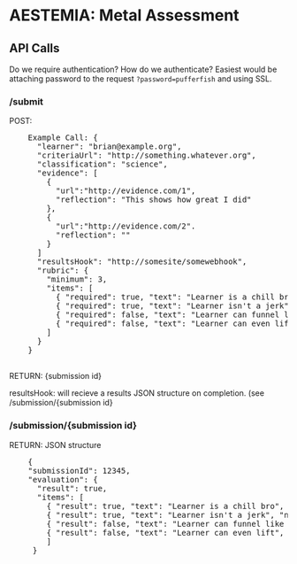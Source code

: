 # AESTEMIA: Metal Assessment

## API Calls

Do we require authentication? How do we authenticate? Easiest would be attaching password to the request `?password=pufferfish` and using SSL.

### /submit

POST:
<pre>
    Example Call: {
      "learner": "brian@example.org",
      "criteriaUrl": "http://something.whatever.org",
      "classification": "science",
      "evidence": [
        {
          "url":"http://evidence.com/1", 
          "reflection": "This shows how great I did"
        },
        { 
          "url":"http://evidence.com/2".
          "reflection": ""
        }
      ]
      "resultsHook": "http://somesite/somewebhook",
      "rubric": {
        "minimum": 3,
        "items": [
          { "required": true, "text": "Learner is a chill bro" },
          { "required": true, "text": "Learner isn't a jerk" },
          { "required": false, "text": "Learner can funnel like 80 beers" },
          { "required": false, "text": "Learner can even lift" }
        ]
      }
    }
 </pre>
 
RETURN: {submission id}
 
resultsHook: will recieve a results JSON structure on completion. (see /submission/{submission id}
 
### /submission/{submission id}
 
RETURN: JSON structure

<pre>
    {
    "submissionId": 12345,
    "evaluation": {
      "result": true,
      "items": [
        { "result": true, "text": "Learner is a chill bro", "notes": "They are chill" },
        { "result": true, "text": "Learner isn't a jerk", "notes": "Confirmed, not a jerk" },
        { "result": false, "text": "Learner can funnel like 80 beers", "notes": "not even." },
        { "result": false, "text": "Learner can even lift", "notes": "so weak" }
        ]
     }
</pre>